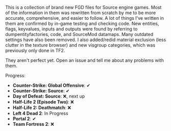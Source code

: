 This is a collection of brand new FGD files for Source engine games. Most of the information in them was rewritten from scratch by me to be more accurate, comprehensive, and easier to follow. A lot of things I've written in them are confirmed by in-game testing and checking code. New entities, flags, keyvalues, inputs and outputs were found by referring to dumpentityfactories, code, and SourceMod datamaps. Many outdated settings have also been removed. I also added/redid material exclusion (less clutter in the texture browser) and new visgroup categories,  which was previously only done in TF2.

They aren't perfect yet. Open an issue and tell me about any problems with them.

Progress:
- **Counter-Strike: Global Offensive**: ✔
- **Counter-Strike: Source**: ✔
- **Day of Defeat: Source**: ❌, next up
- **Half-Life 2 (Episode Two)**: ❌
- **Half-Life 2: Deathmatch**: ❌
- **Left 4 Dead 2**: In Progress
- **Portal 2**: ✔
- **Team Fortress 2**: ❌
